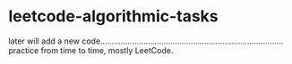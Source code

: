 # leetcode-algorithmic-tasks

later will add a new code.................................................................................
practice from time to time,
mostly LeetCode.


